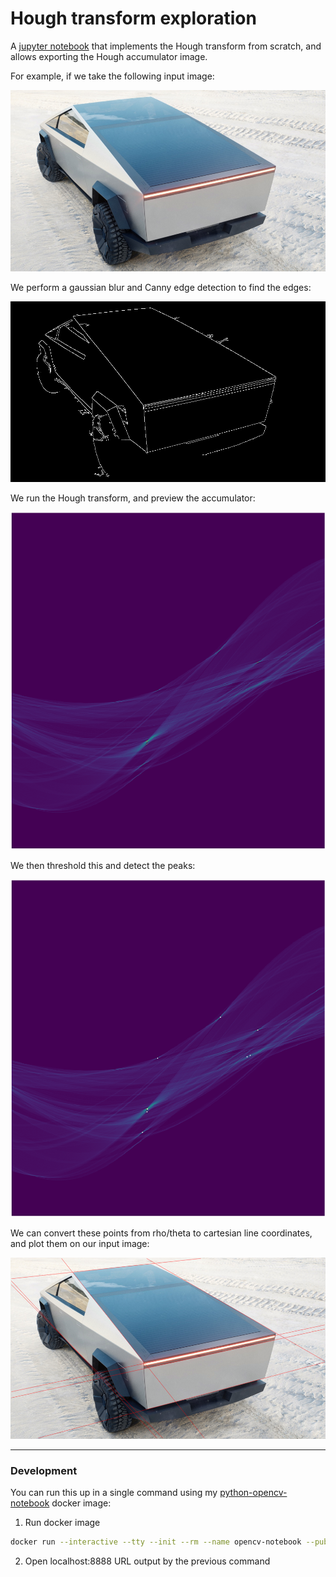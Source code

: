 # Hough transform exploration

A [jupyter notebook](./data/Hough.ipynb) that implements the Hough transform from scratch, and allows exporting the Hough accumulator image.

For example, if we take the following input image:

![Input image](./data/cybertruck.png)

We perform a gaussian blur and Canny edge detection to find the edges:

![Edges](./data/edges.png)

We run the Hough transform, and preview the accumulator:

![Hough transform accumulator](./data/accumulator.png)

We then threshold this and detect the peaks:

![Accumulator peaks](./data/accumulator_points.png)

We can convert these points from rho/theta to cartesian line coordinates, and plot them on our input image:

![Output](./data/output.png)

---

### Development

You can run this up in a single command using my [python-opencv-notebook](https://github.com/alexlouden/python-opencv-notebook) docker image:

1. Run docker image

```bash
docker run --interactive --tty --init --rm --name opencv-notebook --publish 8888:8888 --volume `pwd`/data:/app/data alexlouden/python-opencv-notebook
```

2. Open localhost:8888 URL output by the previous command
